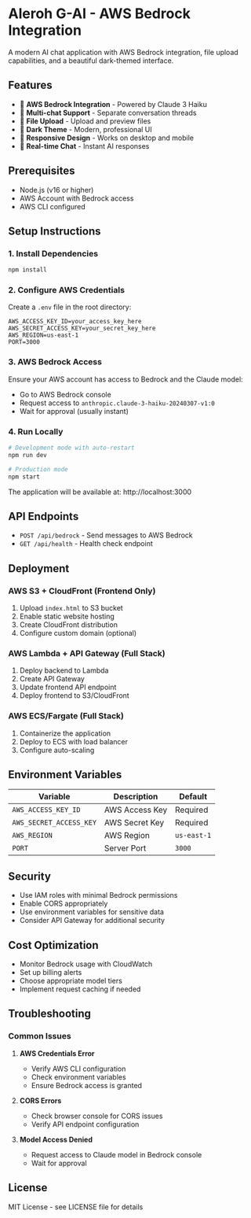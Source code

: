 # Aleroh G-AI - AWS Bedrock Integration

A modern AI chat application with AWS Bedrock integration, file upload capabilities, and a beautiful dark-themed interface.

## Features

- 🤖 **AWS Bedrock Integration** - Powered by Claude 3 Haiku
- 💬 **Multi-chat Support** - Separate conversation threads
- 📁 **File Upload** - Upload and preview files
- 🎨 **Dark Theme** - Modern, professional UI
- 📱 **Responsive Design** - Works on desktop and mobile
- 🔄 **Real-time Chat** - Instant AI responses

## Prerequisites

- Node.js (v16 or higher)
- AWS Account with Bedrock access
- AWS CLI configured

## Setup Instructions

### 1. Install Dependencies

```bash
npm install
```

### 2. Configure AWS Credentials

Create a `.env` file in the root directory:

```env
AWS_ACCESS_KEY_ID=your_access_key_here
AWS_SECRET_ACCESS_KEY=your_secret_key_here
AWS_REGION=us-east-1
PORT=3000
```

### 3. AWS Bedrock Access

Ensure your AWS account has access to Bedrock and the Claude model:
- Go to AWS Bedrock console
- Request access to `anthropic.claude-3-haiku-20240307-v1:0`
- Wait for approval (usually instant)

### 4. Run Locally

```bash
# Development mode with auto-restart
npm run dev

# Production mode
npm start
```

The application will be available at: http://localhost:3000

## API Endpoints

- `POST /api/bedrock` - Send messages to AWS Bedrock
- `GET /api/health` - Health check endpoint

## Deployment

### AWS S3 + CloudFront (Frontend Only)
1. Upload `index.html` to S3 bucket
2. Enable static website hosting
3. Create CloudFront distribution
4. Configure custom domain (optional)

### AWS Lambda + API Gateway (Full Stack)
1. Deploy backend to Lambda
2. Create API Gateway
3. Update frontend API endpoint
4. Deploy frontend to S3/CloudFront

### AWS ECS/Fargate (Full Stack)
1. Containerize the application
2. Deploy to ECS with load balancer
3. Configure auto-scaling

## Environment Variables

| Variable | Description | Default |
|----------|-------------|---------|
| `AWS_ACCESS_KEY_ID` | AWS Access Key | Required |
| `AWS_SECRET_ACCESS_KEY` | AWS Secret Key | Required |
| `AWS_REGION` | AWS Region | `us-east-1` |
| `PORT` | Server Port | `3000` |

## Security

- Use IAM roles with minimal Bedrock permissions
- Enable CORS appropriately
- Use environment variables for sensitive data
- Consider API Gateway for additional security

## Cost Optimization

- Monitor Bedrock usage with CloudWatch
- Set up billing alerts
- Choose appropriate model tiers
- Implement request caching if needed

## Troubleshooting

### Common Issues

1. **AWS Credentials Error**
   - Verify AWS CLI configuration
   - Check environment variables
   - Ensure Bedrock access is granted

2. **CORS Errors**
   - Check browser console for CORS issues
   - Verify API endpoint configuration

3. **Model Access Denied**
   - Request access to Claude model in Bedrock console
   - Wait for approval

## License

MIT License - see LICENSE file for details
